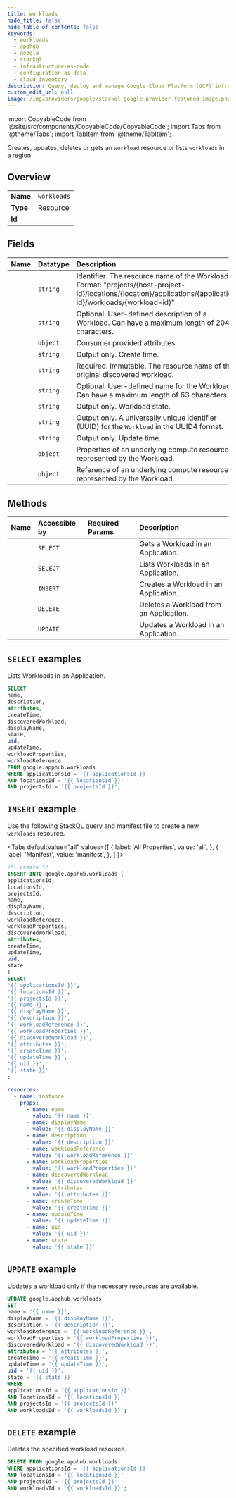 ```yaml
---
title: workloads
hide_title: false
hide_table_of_contents: false
keywords:
  - workloads
  - apphub
  - google
  - stackql
  - infrastructure-as-code
  - configuration-as-data
  - cloud inventory
description: Query, deploy and manage Google Cloud Platform (GCP) infrastructure and resources using SQL
custom_edit_url: null
image: /img/providers/google/stackql-google-provider-featured-image.png
---
```


import CopyableCode from '@site/src/components/CopyableCode/CopyableCode';
import Tabs from '@theme/Tabs';
import TabItem from '@theme/TabItem';

Creates, updates, deletes or gets an <code>workload</code> resource or lists <code>workloads</code> in a region

## Overview
<table><tbody>
<tr><td><b>Name</b></td><td><code>workloads</code></td></tr>
<tr><td><b>Type</b></td><td>Resource</td></tr>
<tr><td><b>Id</b></td><td><CopyableCode code="google.apphub.workloads" /></td></tr>
</tbody></table>

## Fields
| Name | Datatype | Description |
|:-----|:---------|:------------|
| <CopyableCode code="name" /> | `string` | Identifier. The resource name of the Workload. Format: "projects/{host-project-id}/locations/{location}/applications/{application-id}/workloads/{workload-id}" |
| <CopyableCode code="description" /> | `string` | Optional. User-defined description of a Workload. Can have a maximum length of 2048 characters. |
| <CopyableCode code="attributes" /> | `object` | Consumer provided attributes. |
| <CopyableCode code="createTime" /> | `string` | Output only. Create time. |
| <CopyableCode code="discoveredWorkload" /> | `string` | Required. Immutable. The resource name of the original discovered workload. |
| <CopyableCode code="displayName" /> | `string` | Optional. User-defined name for the Workload. Can have a maximum length of 63 characters. |
| <CopyableCode code="state" /> | `string` | Output only. Workload state. |
| <CopyableCode code="uid" /> | `string` | Output only. A universally unique identifier (UUID) for the `Workload` in the UUID4 format. |
| <CopyableCode code="updateTime" /> | `string` | Output only. Update time. |
| <CopyableCode code="workloadProperties" /> | `object` | Properties of an underlying compute resource represented by the Workload. |
| <CopyableCode code="workloadReference" /> | `object` | Reference of an underlying compute resource represented by the Workload. |

## Methods
| Name | Accessible by | Required Params | Description |
|:-----|:--------------|:----------------|:------------|
| <CopyableCode code="get" /> | `SELECT` | <CopyableCode code="applicationsId, locationsId, projectsId, workloadsId" /> | Gets a Workload in an Application. |
| <CopyableCode code="list" /> | `SELECT` | <CopyableCode code="applicationsId, locationsId, projectsId" /> | Lists Workloads in an Application. |
| <CopyableCode code="create" /> | `INSERT` | <CopyableCode code="applicationsId, locationsId, projectsId" /> | Creates a Workload in an Application. |
| <CopyableCode code="delete" /> | `DELETE` | <CopyableCode code="applicationsId, locationsId, projectsId, workloadsId" /> | Deletes a Workload from an Application. |
| <CopyableCode code="patch" /> | `UPDATE` | <CopyableCode code="applicationsId, locationsId, projectsId, workloadsId" /> | Updates a Workload in an Application. |

## `SELECT` examples

Lists Workloads in an Application.

```sql
SELECT
name,
description,
attributes,
createTime,
discoveredWorkload,
displayName,
state,
uid,
updateTime,
workloadProperties,
workloadReference
FROM google.apphub.workloads
WHERE applicationsId = '{{ applicationsId }}'
AND locationsId = '{{ locationsId }}'
AND projectsId = '{{ projectsId }}'; 
```

## `INSERT` example

Use the following StackQL query and manifest file to create a new <code>workloads</code> resource.

<Tabs
    defaultValue="all"
    values={[
        { label: 'All Properties', value: 'all', },
        { label: 'Manifest', value: 'manifest', },
    ]
}>
<TabItem value="all">

```sql
/*+ create */
INSERT INTO google.apphub.workloads (
applicationsId,
locationsId,
projectsId,
name,
displayName,
description,
workloadReference,
workloadProperties,
discoveredWorkload,
attributes,
createTime,
updateTime,
uid,
state
)
SELECT 
'{{ applicationsId }}',
'{{ locationsId }}',
'{{ projectsId }}',
'{{ name }}',
'{{ displayName }}',
'{{ description }}',
'{{ workloadReference }}',
'{{ workloadProperties }}',
'{{ discoveredWorkload }}',
'{{ attributes }}',
'{{ createTime }}',
'{{ updateTime }}',
'{{ uid }}',
'{{ state }}'
;
```
</TabItem>
<TabItem value="manifest">

```yaml
resources:
  - name: instance
    props:
      - name: name
        value: '{{ name }}'
      - name: displayName
        value: '{{ displayName }}'
      - name: description
        value: '{{ description }}'
      - name: workloadReference
        value: '{{ workloadReference }}'
      - name: workloadProperties
        value: '{{ workloadProperties }}'
      - name: discoveredWorkload
        value: '{{ discoveredWorkload }}'
      - name: attributes
        value: '{{ attributes }}'
      - name: createTime
        value: '{{ createTime }}'
      - name: updateTime
        value: '{{ updateTime }}'
      - name: uid
        value: '{{ uid }}'
      - name: state
        value: '{{ state }}'

```
</TabItem>
</Tabs>

## `UPDATE` example

Updates a workload only if the necessary resources are available.

```sql
UPDATE google.apphub.workloads
SET 
name = '{{ name }}',
displayName = '{{ displayName }}',
description = '{{ description }}',
workloadReference = '{{ workloadReference }}',
workloadProperties = '{{ workloadProperties }}',
discoveredWorkload = '{{ discoveredWorkload }}',
attributes = '{{ attributes }}',
createTime = '{{ createTime }}',
updateTime = '{{ updateTime }}',
uid = '{{ uid }}',
state = '{{ state }}'
WHERE 
applicationsId = '{{ applicationsId }}'
AND locationsId = '{{ locationsId }}'
AND projectsId = '{{ projectsId }}'
AND workloadsId = '{{ workloadsId }}';
```

## `DELETE` example

Deletes the specified workload resource.

```sql
DELETE FROM google.apphub.workloads
WHERE applicationsId = '{{ applicationsId }}'
AND locationsId = '{{ locationsId }}'
AND projectsId = '{{ projectsId }}'
AND workloadsId = '{{ workloadsId }}';
```
